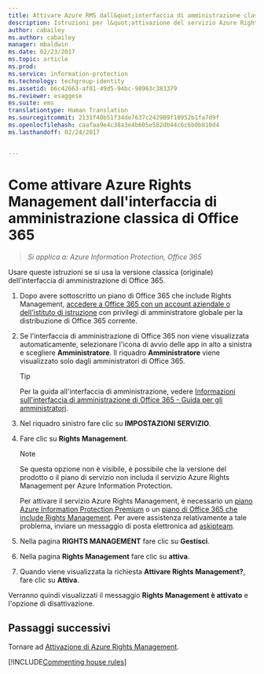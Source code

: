 ```yaml
---
title: Attivare Azure RMS dall&quot;interfaccia di amministrazione classica di Office 365 - AIP
description: Istruzioni per l&quot;attivazione del servizio Azure Rights Management se si usa la versione classica (originale) dell&quot;interfaccia di amministrazione di Office 365.
author: cabailey
ms.author: cabailey
manager: mbaldwin
ms.date: 02/23/2017
ms.topic: article
ms.prod: 
ms.service: information-protection
ms.technology: techgroup-identity
ms.assetid: b6c42663-af01-49d5-94bc-98963c383379
ms.reviewer: esaggese
ms.suite: ems
translationtype: Human Translation
ms.sourcegitcommit: 2131f40b51f34de7637c242909f10952b1fa7d9f
ms.openlocfilehash: caafaa9e4c38a3e4b605e582db44c6c6b0b810d4
ms.lasthandoff: 02/24/2017


---
```


# <a name="how-to-activate-azure-rights-management-from-the-office-365-classic-admin-center"></a>Come attivare Azure Rights Management dall'interfaccia di amministrazione classica di Office 365

>*Si applica a: Azure Information Protection, Office 365*


Usare queste istruzioni se si usa la versione classica (originale) dell'interfaccia di amministrazione di Office 365.

1. Dopo avere sottoscritto un piano di Office 365 che include Rights Management, [accedere a Office 365 con un account aziendale o dell'istituto di istruzione](https://portal.office.com/) con privilegi di amministratore globale per la distribuzione di Office 365 corrente.

2. Se l'interfaccia di amministrazione di Office 365 non viene visualizzata automaticamente, selezionare l'icona di avvio delle app in alto a sinistra e scegliere **Amministratore**. Il riquadro **Amministratore** viene visualizzato solo dagli amministratori di Office 365.

    > [!TIP]
    > Per la guida all'interfaccia di amministrazione, vedere [Informazioni sull'interfaccia di amministrazione di Office 365 - Guida per gli amministratori](https://support.office.com/article/About-the-Office-365-admin-center-Admin-Help-58537702-d421-4d02-8141-e128e3703547).

3. Nel riquadro sinistro fare clic su **IMPOSTAZIONI SERVIZIO**.

4.  Fare clic su **Rights Management**.

    > [!NOTE]
    >Se questa opzione non è visibile, è possibile che la versione del prodotto o il piano di servizio non includa il servizio Azure Rights Management per Azure Information Protection.
    >
    >Per attivare il servizio Azure Rights Management, è necessario un [piano Azure Information Protection Premium](https://www.microsoft.com/en-us/cloud-platform/azure-information-protection-pricing) o un [piano di Office 365 che include Rights Management](http://download.microsoft.com/download/E/C/F/ECF42E71-4EC0-48FF-AA00-577AC14D5B5C/Azure_Information_Protection_licensing_datasheet_EN-US.pdf). Per avere assistenza relativamente a tale problema, inviare un messaggio di posta elettronica ad [askipteam](mailto:askipteam?subject=I%20cannot%20activate%20RMS).

5. Nella pagina **RIGHTS MANAGEMENT** fare clic su **Gestisci**.

6. Nella pagina **Rights Management** fare clic su **attiva**.

7. Quando viene visualizzata la richiesta **Attivare Rights Management?**, fare clic su **Attiva**.

Verranno quindi visualizzati il messaggio **Rights Management è attivato** e l'opzione di disattivazione.

## <a name="next-steps"></a>Passaggi successivi
Tornare ad [Attivazione di Azure Rights Management](activate-service.md).

[!INCLUDE[Commenting house rules](../includes/houserules.md)]
